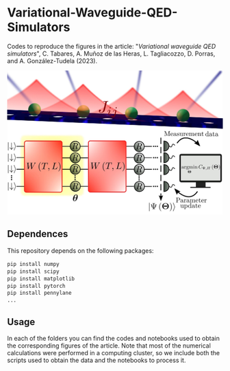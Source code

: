 # Variational-Waveguide-QED-Simulators

Codes to reproduce the figures in the article: "*Variational waveguide QED simulators*", C. Tabares, A. Muñoz de las Heras, L. Tagliacozzo, D. Porras, and A. González-Tudela (2023).

<p align="center">
<img src="https://github.com/cristiantlopez/Variational-Waveguide-QED-Simulators/blob/main/images/fig_readme-2.jpg" width="600">
</p>

## Dependences

This repository depends on the following packages:

```bash
pip install numpy
pip install scipy
pip install matplotlib
pip install pytorch
pip install pennylane
...
```

## Usage

In each of the folders you can find the codes and notebooks used to obtain the corresponding figures of the article. Note that most of the numerical calculations were performed in a computing cluster, so we include both the scripts used to obtain the data and the notebooks to process it.
